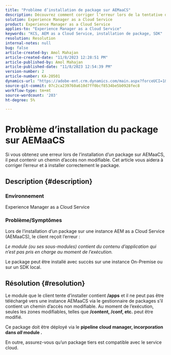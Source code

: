 ```yaml
---
title: "Problème d’installation de package sur AEMaaCS"
description: Découvrez comment corriger l’erreur lors de la tentative d’installation d’un package sur Adobe Experience Manager as a Cloud Service. Assurez-vous que le package tiers est compatible avec le service cloud.
solution: Experience Manager as a Cloud Service
product: Experience Manager as a Cloud Service
applies-to: "Experience Manager as a Cloud Service"
keywords: "KCS, AEM as a Cloud Service, installation de package, SDK"
resolution: Resolution
internal-notes: null
bug: false
article-created-by: Amol Mahajan
article-created-date: "11/8/2023 12:28:51 PM"
article-published-by: Amol Mahajan
article-published-date: "11/8/2023 12:54:39 PM"
version-number: 2
article-number: KA-20501
dynamics-url: "https://adobe-ent.crm.dynamics.com/main.aspx?forceUCI=1&pagetype=entityrecord&etn=knowledgearticle&id=ff700d5a-327e-ee11-8179-6045bd006b3d"
source-git-commit: 07c2ca239760a610d7ff0bcf8534be5b0928fec8
workflow-type: tm+mt
source-wordcount: '203'
ht-degree: 5%

---
```


# Problème d’installation du package sur AEMaaCS


Si vous obtenez une erreur lors de l’installation d’un package sur AEMaaCS, il peut contenir un chemin d’accès non modifiable. Cet article vous aidera à corriger l’erreur et à installer correctement le package.

## Description {#description}


### <b>Environnement</b>

Experience Manager as a Cloud Service



### <b>Problème/Symptômes</b>

Lors de l’installation d’un package sur une instance AEM as a Cloud Service (AEMaaCS), le client reçoit l’erreur :

*Le module (ou ses sous-modules) contient du contenu d’application qui n’est pas pris en charge au moment de l’exécution.*



Le package peut être installé avec succès sur une instance On-Premise ou sur un SDK local.


## Résolution {#resolution}


Le module que le client tente d’installer contient <b>/apps</b> et il ne peut pas être téléchargé vers une instance AEMaaCS via le gestionnaire de packages s’il contient un chemin d’accès non modifiable.
Au moment de l’exécution, seules les zones modifiables, telles que <b>/content, /conf, etc.</b> peut être modifié.

Ce package doit être déployé via le <b>pipeline cloud manager, incorporation dans *all* module .</b>

En outre, assurez-vous qu’un package tiers est compatible avec le service cloud.
